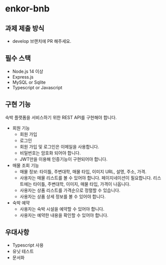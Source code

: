 # enkor-bnb

## 과제 제출 방식
- develop 브랜치에 PR 해주세요.

## 필수 스택
- Node.js 14 이상
- Express.js
- MySQL or Sqlite
- Typescript or Javascript

## 구현 기능
숙박 플랫폼을 서비스하기 위한 REST API를 구현해야 합니다.

- 회원 기능
    - 회원 가입
    - 로그인
    - 회원 가입 및 로그인은 이메일을 사용합니다.
    - 비밀번호는 암호화 되어야 합니다.
    - JWT만을 이용해 인증기능이 구현되어야 합니다.
- 매물 조회 기능
    - 매물 정보: 타이틀, 주변대학, 매물 타입, 이미지 URL, 설명, 주소, 가격.
    - 사용자는 매물 리스트를 볼 수 있어야 합니다. 페이지네이션이 필요합니다. 리스트에는 타이틀, 주변대학, 이미지, 매물 타입, 가격이 나옵니다.
    - 사용자는 상품 리스트를 가격순으로 정렬할 수 있습니다.
    - 사용자는 상품 상세 정보를 볼 수 있어야 합니다.
- 숙박 예약
    - 사용자는 숙박 시설을 예약할 수 있어야 합니다.
    - 사용자는 예약한 내용을 확인할 수 있어야 합니다.

## 우대사항
- Typescript 사용
- 유닛 테스트
- 문서화
